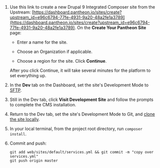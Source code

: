 1. Use this link to create a new Drupal 9 Integrated Composer site from the Upstream: [https://dashboard.pantheon.io/sites/create?upstream_id=e96c6794-77fe-4931-9a20-48a2fe1a3789](https://dashboard.pantheon.io/sites/create?upstream_id=e96c6794-77fe-4931-9a20-48a2fe1a3789). On the **Create Your Pantheon Site** page:

   - Enter a name for the site.

   - Choose an Organization if applicable.

   - Choose a region for the site. Click **Continue**.

   After you click Continue, it will take several minutes for the platform to set everything up.

1. In the **<span class="glyphicons glyphicons-wrench"></span> Dev** tab on the Dashboard, set the site's Development Mode to [SFTP](/sftp#sftp-mode).

1. Still in the Dev tab, click **Visit Development Site** and follow the prompts to complete the CMS installation.

1. Return to the Dev tab, set the site's Development Mode to Git, and [clone the site locally](/local-development#get-the-code).

1. In your local terminal, from the project root directory, run `composer install`.

1. Commit and push:

   ```bash{promptUser: user}
   git add web/sites/default/services.yml && git commit -m "copy over services.yml"
   git push origin master
   ```

